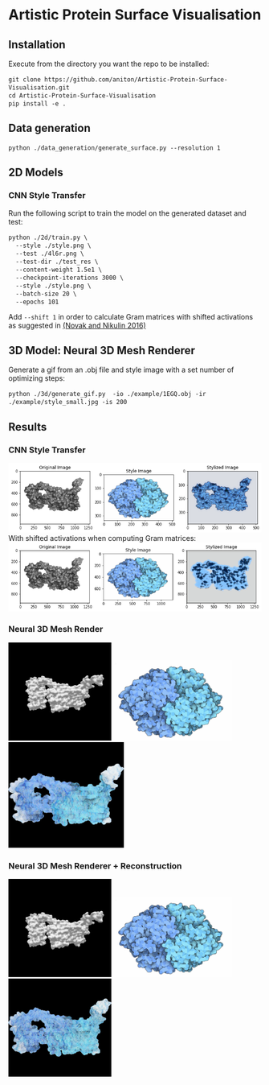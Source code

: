 # Artistic Protein Surface Visualisation

## Installation

Execute from the directory you want the repo to be installed:

```
git clone https://github.com/aniton/Artistic-Protein-Surface-Visualisation.git
cd Artistic-Protein-Surface-Visualisation
pip install -e .
```


## Data generation

```
python ./data_generation/generate_surface.py --resolution 1
```
## 2D Models

### CNN Style Transfer

Run the following script to train the model on the generated dataset and test:

```
python ./2d/train.py \
  --style ./style.png \
  --test ./4l6r.png \
  --test-dir ./test_res \
  --content-weight 1.5e1 \
  --checkpoint-iterations 3000 \
  --style ./style.png \
  --batch-size 20 \
  --epochs 101
  ``` 
 Add  `--shift 1` in order to calculate Gram matrices with shifted activations as suggested in [(Novak and Nikulin 2016)](https://arxiv.org/pdf/1605.04603.pdf)
 
 ## 3D Model: Neural 3D Mesh Renderer
 Generate a gif from an .obj file and style image with a set number of optimizing steps:
 ```
 python ./3d/generate_gif.py  -io ./example/1EGQ.obj -ir ./example/style_small.jpg -is 200
 ```
 
 ## Results
 ### CNN Style Transfer
![Screenshot](./results/cnn.png) <br>
With shifted activations when computing Gram matrices: <br>
![Screenshot](./results/shift.png) 
### Neural 3D Mesh Render
<img src="./example/obj.gif" width="205" height="195"><img src="./example/style.png" width="240" height="160"><img src="./example/mesh22d.png" width="230" height="210">
 ### Neural 3D Mesh Renderer + Reconstruction
<img src="./example/obj.gif" width="205" height="195"><img src="./example/style.png" width="240" height="160"><img src="./results/result3d.gif" width="205" height="195">

